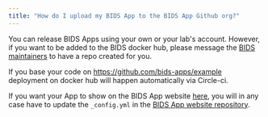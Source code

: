 ```yaml
---
title: "How do I upload my BIDS App to the BIDS App Github org?"
---
```


You can release BIDS Apps using your own or your lab's account.
However, if you want to be added to the BIDS docker hub,
please message the [BIDS maintainers](mailto:bids.maintenance+apps@gmail.com)
to have a repo created for you.

If you base your code on <https://github.com/bids-apps/example> deployment on
docker hub will happen automatically via Circle-ci.

If you want your App to show on the BIDS App website
[here](https://bids-apps.neuroimaging.io/apps/), you will in any case have to
update the `_config.yml` in the
[BIDS App website repository](https://github.com/bids-apps/bids-apps.github.io.git).
